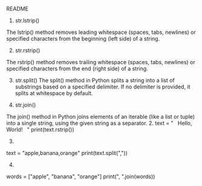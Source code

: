 
README 

1. str.lstrip()

The lstrip() method removes leading whitespace (spaces, tabs, newlines) or specified characters from the beginning (left side) of a string.

2. str.rstrip()

The rstrip() method removes trailing whitespace (spaces, tabs, newlines) or specified characters from the end (right side) of a string.

3. str.split()
The split() method in Python splits a string into a list of substrings based on a specified delimiter. If no delimiter is provided, it splits at whitespace by default.

4. str.join()

The join() method in Python joins elements of an iterable (like a list or tuple) into a single string, using the given string as a separator.
2.
text = "   Hello, World!   "
print(text.rstrip())

3.
text = "apple,banana,orange"
print(text.split(","))

4.
words = ["apple", "banana", "orange"]
print(", ".join(words))